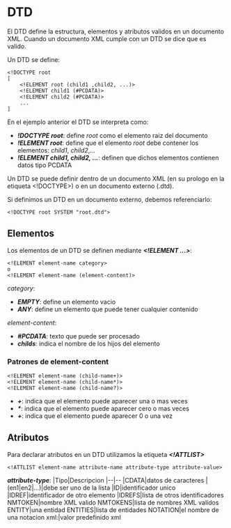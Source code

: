 # DTD
El DTD define la estructura, elementos y atributos validos en un documento XML. Cuando un documento XML cumple con un DTD se dice que es valido.

Un DTD se define:
~~~
<!DOCTYPE root
[
    <!ELEMENT root (child1 ,child2, ...)>
    <!ELEMENT child1 (#PCDATA)>
    <!ELEMENT child2 (#PCDATA)>
    ...
]
~~~

En el ejemplo anterior el DTD se interpreta como:

- ***!DOCTYPE root***: define *root* como el elemento raiz del documento
- ***!ELEMENT root***: define que el elemento *root* debe contener los elementos: *child1*, *child2*,...
- ***!ELEMENT child1, child2, ...***: definen que dichos elementos contienen datos tipo PCDATA

Un DTD se puede definir dentro de un documento XML (en su prologo en la etiqueta \<!DOCTYPE\>) o en un documento externo (.dtd).

Si definimos un DTD en un documento externo, debemos referenciarlo:
~~~
<!DOCTYPE root SYSTEM "root.dtd">
~~~

## Elementos
Los elementos de un DTD se definen mediante ***\<!ELEMENT ...\>***:
~~~
<!ELEMENT element-name category>
o
<!ELEMENT element-name (element-content)>
~~~

*category*:
- ***EMPTY***: define un elemento vacio
- ***ANY***: define un elemento que puede tener cualquier contenido

*element-content*:
- ***#PCDATA***: texto que puede ser procesado
- ***childs***: indica el nombre de los hijos del elemento

### Patrones de element-content
~~~
<!ELEMENT element-name (child-name+)>
<!ELEMENT element-name (child-name*)>
<!ELEMENT element-name (child-name?)>
~~~

- ***+***: indica que el elemento puede aparecer una o mas veces
- ***\****: indica que el elemento puede aparecer cero o mas veces
- ***+***: indica que el elemento puede aparecer 0 o una vez

## Atributos
Para declarar atributos en un DTD utilizamos la etiqueta ***\<!ATTLIST\>***
~~~
<!ATTLIST element-name attribute-name attribute-type attribute-value>
~~~

***attribute-type***:
|Tipo|Descripcion
|--|--
|CDATA|datos de caracteres
|(en1\|en2\|...)|debe ser uno de la lista
|ID|identificador unico
|IDREF|identificador de otro elemento
|IDREFS|lista de otros identificadores
NMTOKEN|nombre XML valido
NMTOKENS|lista de nombres XML validos
ENTITY|una entidad
ENTITIES|lista de entidades
NOTATION|el nombre de una notacion
xml:|valor predefinido xml
